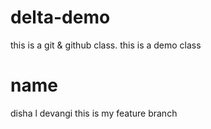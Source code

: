 # delta-demo
this is a git &amp; github class.
this is a demo class

# name
disha l devangi
this is my feature branch
